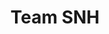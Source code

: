 ---
hackday: 28-cardiff
title: Team SNH
summary: An improved, streamlined version of the NHS Wales app with added features
  like AI chatbot and prescription tracking and reminders
thumbnail: team_snh.png
team:
- Florence Cregg
- Megan Hardie
- Berty Collins
- René Campbell
- Constantinos Psomadakis
- Rebekah Pidgeon
about: We’ve developed a user-centered app, built for accessibility, ease of use,
  and a seamless experience—eliminating the frustration of fragmented services and
  providing a reliable, all-in-one healthcare solution. Our key feature is an AI chatbot
  to advise you of the best course of action for the symptoms you are experiencing
  (a&e, emergency services, gp appointment, pharmacy). We have also added a smart
  prescription tracker and reminder system, to ensure  prescriptions can be managed
  efficiently and with ease. Appointment bookings, recaps and future appointment can
  also be accessed within the interface.
links:
  website: https://nhs-wales-app.vercel.app
  presentation: https://onedrive.live.com/:p:/g/personal/BAD6D5FC62135C99/Ec_DDr8NIEVGulMw9wBMhcMB7n3bhglGWnxFJQb-207c-A?resid=BAD6D5FC62135C99!sbf0ec3cf200d4645ba5330f7004c85c3&ithint=file%2Cpptx&e=by33mk&migratedtospo=true&redeem=aHR0cHM6Ly8xZHJ2Lm1zL3AvYy9iYWQ2ZDVmYzYyMTM1Yzk5L0VjX0REcjhOSUVWR3VsTXc5d0JNaGNNQjduM2JoZ2xHV254RkpRYi0yMDdjLUE_ZT1ieTMzbWs
  code:
  - https://github.com/rebekahpidgeon/NHSWalesApp
  video: https://youtu.be/M3ffEjuZ6BM
---